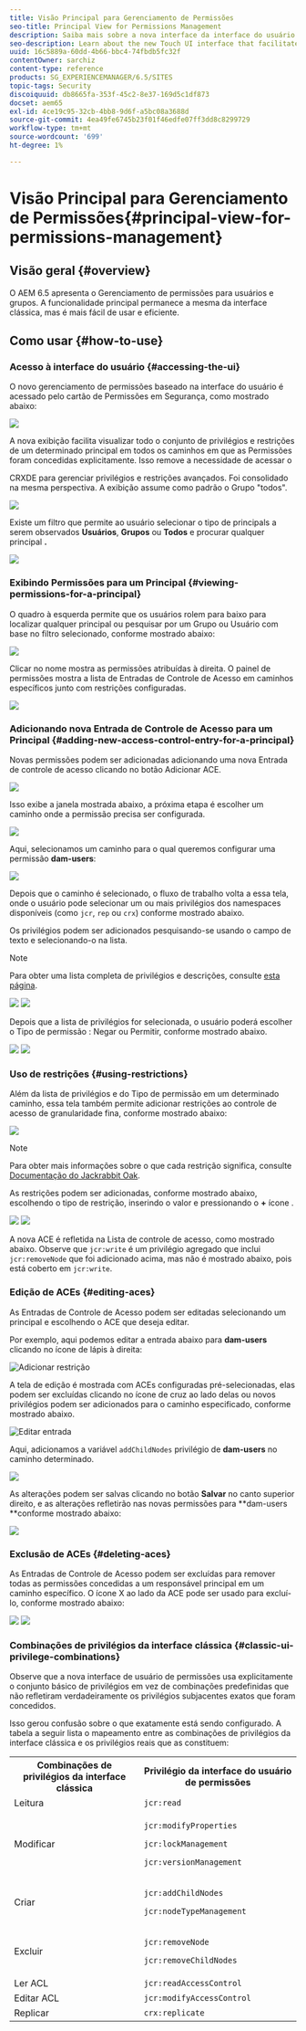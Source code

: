 ```yaml
---
title: Visão Principal para Gerenciamento de Permissões
seo-title: Principal View for Permissions Management
description: Saiba mais sobre a nova interface da interface do usuário de toque que facilita o gerenciamento de permissões.
seo-description: Learn about the new Touch UI interface that facilitates permissions management.
uuid: 16c5889a-60dd-4b66-bbc4-74fbdb5fc32f
contentOwner: sarchiz
content-type: reference
products: SG_EXPERIENCEMANAGER/6.5/SITES
topic-tags: Security
discoiquuid: db8665fa-353f-45c2-8e37-169d5c1df873
docset: aem65
exl-id: 4ce19c95-32cb-4bb8-9d6f-a5bc08a3688d
source-git-commit: 4ea49fe6745b23f01f46edfe07ff3dd8c8299729
workflow-type: tm+mt
source-wordcount: '699'
ht-degree: 1%

---
```


# Visão Principal para Gerenciamento de Permissões{#principal-view-for-permissions-management}

## Visão geral {#overview}

O AEM 6.5 apresenta o Gerenciamento de permissões para usuários e grupos. A funcionalidade principal permanece a mesma da interface clássica, mas é mais fácil de usar e eficiente.

## Como usar {#how-to-use}

### Acesso à interface do usuário {#accessing-the-ui}

O novo gerenciamento de permissões baseado na interface do usuário é acessado pelo cartão de Permissões em Segurança, como mostrado abaixo:

![](assets/screen_shot_2019-03-17at63333pm.png)

A nova exibição facilita visualizar todo o conjunto de privilégios e restrições de um determinado principal em todos os caminhos em que as Permissões foram concedidas explicitamente. Isso remove a necessidade de acessar o

CRXDE para gerenciar privilégios e restrições avançados. Foi consolidado na mesma perspectiva. A exibição assume como padrão o Grupo &quot;todos&quot;.

![](assets/unu-1.png)

Existe um filtro que permite ao usuário selecionar o tipo de principals a serem observados **Usuários**, **Grupos** ou **Todos** e procurar qualquer principal **.**

![](assets/image2019-3-20_23-52-51.png)

### Exibindo Permissões para um Principal {#viewing-permissions-for-a-principal}

O quadro à esquerda permite que os usuários rolem para baixo para localizar qualquer principal ou pesquisar por um Grupo ou Usuário com base no filtro selecionado, conforme mostrado abaixo:

![](assets/doi-1.png)

Clicar no nome mostra as permissões atribuídas à direita. O painel de permissões mostra a lista de Entradas de Controle de Acesso em caminhos específicos junto com restrições configuradas.

![](assets/trei-1.png)

### Adicionando nova Entrada de Controle de Acesso para um Principal {#adding-new-access-control-entry-for-a-principal}

Novas permissões podem ser adicionadas adicionando uma nova Entrada de controle de acesso clicando no botão Adicionar ACE.

![](assets/patru.png)

Isso exibe a janela mostrada abaixo, a próxima etapa é escolher um caminho onde a permissão precisa ser configurada.

![](assets/cinci-1.png)

Aqui, selecionamos um caminho para o qual queremos configurar uma permissão **dam-users**:

![](assets/sase-1.png)

Depois que o caminho é selecionado, o fluxo de trabalho volta a essa tela, onde o usuário pode selecionar um ou mais privilégios dos namespaces disponíveis (como `jcr`, `rep` ou `crx`) conforme mostrado abaixo.

Os privilégios podem ser adicionados pesquisando-se usando o campo de texto e selecionando-o na lista.

>[!NOTE]
>
>Para obter uma lista completa de privilégios e descrições, consulte [esta página](/help/sites-administering/user-group-ac-admin.md#access-right-management).

![](assets/image2019-3-21_0-5-47.png) ![](assets/image2019-3-21_0-6-53.png)

Depois que a lista de privilégios for selecionada, o usuário poderá escolher o Tipo de permissão : Negar ou Permitir, conforme mostrado abaixo.

![](assets/screen_shot_2019-03-17at63938pm.png) ![](assets/screen_shot_2019-03-17at63947pm.png)

### Uso de restrições {#using-restrictions}

Além da lista de privilégios e do Tipo de permissão em um determinado caminho, essa tela também permite adicionar restrições ao controle de acesso de granularidade fina, conforme mostrado abaixo:

![](assets/image2019-3-21_1-4-14.png)

>[!NOTE]
>
>Para obter mais informações sobre o que cada restrição significa, consulte [Documentação do Jackrabbit Oak](http://jackrabbit.apache.org/oak/docs/security/authorization/restriction.html).

As restrições podem ser adicionadas, conforme mostrado abaixo, escolhendo o tipo de restrição, inserindo o valor e pressionando o **+** ícone .

![](assets/sapte-1.png) ![](assets/opt-1.png)

A nova ACE é refletida na Lista de controle de acesso, como mostrado abaixo. Observe que `jcr:write` é um privilégio agregado que inclui `jcr:removeNode` que foi adicionado acima, mas não é mostrado abaixo, pois está coberto em `jcr:write`.

### Edição de ACEs {#editing-aces}

As Entradas de Controle de Acesso podem ser editadas selecionando um principal e escolhendo o ACE que deseja editar.

Por exemplo, aqui podemos editar a entrada abaixo para **dam-users** clicando no ícone de lápis à direita:

![Adicionar restrição](assets/image2019-3-21_0-35-39.png)

A tela de edição é mostrada com ACEs configuradas pré-selecionadas, elas podem ser excluídas clicando no ícone de cruz ao lado delas ou novos privilégios podem ser adicionados para o caminho especificado, conforme mostrado abaixo.

![Editar entrada](assets/noua-1.png)

Aqui, adicionamos a variável `addChildNodes` privilégio de **dam-users** no caminho determinado.

![](assets/image2019-3-21_0-45-35.png)

As alterações podem ser salvas clicando no botão **Salvar** no canto superior direito, e as alterações refletirão nas novas permissões para **dam-users **conforme mostrado abaixo:

![](assets/zece-1.png)

### Exclusão de ACEs {#deleting-aces}

As Entradas de Controle de Acesso podem ser excluídas para remover todas as permissões concedidas a um responsável principal em um caminho específico. O ícone X ao lado da ACE pode ser usado para excluí-lo, conforme mostrado abaixo:

![](assets/image2019-3-21_0-53-19.png) ![](assets/unspe.png)

### Combinações de privilégios da interface clássica {#classic-ui-privilege-combinations}

Observe que a nova interface de usuário de permissões usa explicitamente o conjunto básico de privilégios em vez de combinações predefinidas que não refletiram verdadeiramente os privilégios subjacentes exatos que foram concedidos.

Isso gerou confusão sobre o que exatamente está sendo configurado. A tabela a seguir lista o mapeamento entre as combinações de privilégios da interface clássica e os privilégios reais que as constituem:

<table>
 <tbody>
  <tr>
   <th>Combinações de privilégios da interface clássica</th>
   <th>Privilégio da interface do usuário de permissões</th>
  </tr>
  <tr>
   <td>Leitura</td>
   <td><code>jcr:read</code></td>
  </tr>
  <tr>
   <td>Modificar</td>
   <td><p><code>jcr:modifyProperties</code></p> <p><code>jcr:lockManagement</code></p> <p><code>jcr:versionManagement</code></p> </td>
  </tr>
  <tr>
   <td>Criar</td>
   <td><p><code>jcr:addChildNodes</code></p> <p><code>jcr:nodeTypeManagement</code></p> </td>
  </tr>
  <tr>
   <td>Excluir</td>
   <td><p><code>jcr:removeNode</code></p> <p><code>jcr:removeChildNodes</code></p> </td>
  </tr>
  <tr>
   <td>Ler ACL</td>
   <td><code>jcr:readAccessControl</code></td>
  </tr>
  <tr>
   <td>Editar ACL</td>
   <td><code>jcr:modifyAccessControl</code></td>
  </tr>
  <tr>
   <td>Replicar</td>
   <td><code>crx:replicate</code></td>
  </tr>
 </tbody>
</table>
